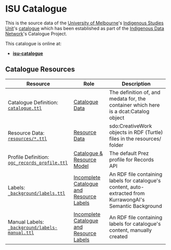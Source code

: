 # ISU Catalogue

This is the source data of the [University of Melbourne](https://www.unimelb.edu.au/)'s [Indigenous Studies Unit](https://mspgh.unimelb.edu.au/centres-institutes/onemda/research-group/indigenous-studies-unit)'s [catalogue](https://data.idnau.org/pid/isucat) which has been established as part of 
the [Indigenous Data Network](https://idnau.org/)'s Catalogue Project.

This catalogue is online at:

* **[isu-catalogue](https://data.dev.idnau.org/catalogs/ns3:isu-catalogue)**


## Catalogue Resources

Resource | Role | Description
--- | --- | ---
Catalogue Definition:<br />[`catalogue.ttl`](catalogue.ttl) | [Catalogue Data](https://prez.dev/ManifestResourceRoles/CatalogueData) | The definition of, and medata for, the container which here is a dcat:Catalog object
Resource Data:<br />[`resources/*.ttl`](resources/*.ttl) | [Resource Data](https://prez.dev/ManifestResourceRoles/ResourceData) | sdo:CreativeWork objects in RDF (Turtle) files in the resources/ folder
Profile Definition:<br />[`ogc_records_profile.ttl`](https://github.com/RDFLib/prez/blob/main/prez/reference_data/profiles/ogc_records_profile.ttl) | [Catalogue & Resource Model](https://prez.dev/ManifestResourceRoles/CatalogueAndResourceModel) | The default Prez profile for Records API
Labels:<br />[`_background/labels.ttl`](_background/labels.ttl) | [Incomplete Catalogue and Resource Labels](https://prez.dev/ManifestResourceRoles/IncompleteCatalogueAndResourceLabels) | An RDF file containing labels for catalogue's content, auto-extracted from KurrawongAI's Semantic Background
Manual Labels:<br />[`_background/labels-manual.ttl`](_background/labels-manual.ttl) | [Incomplete Catalogue and Resource Labels](https://prez.dev/ManifestResourceRoles/IncompleteCatalogueAndResourceLabels) | An RDF file containing labels for catalogue's content, manually created
